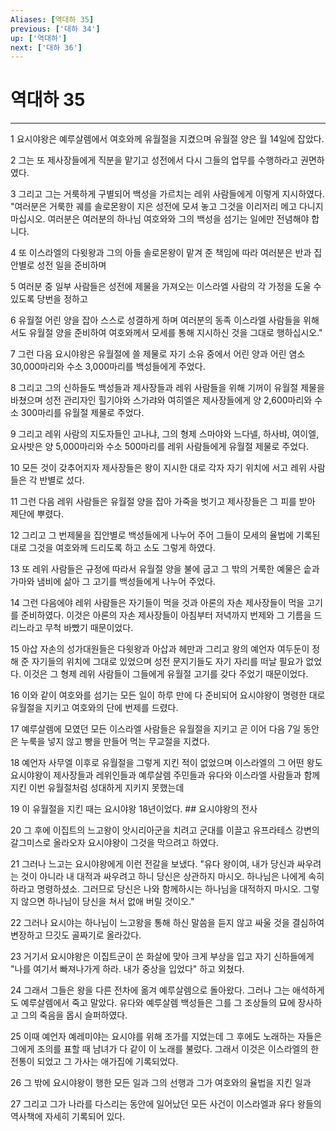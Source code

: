 ```yaml
---
Aliases: [역대하 35]
previous: ['대하 34']
up: ['역대하']
next: ['대하 36']
---
```

# 역대하 35

***


1 요시야왕은 예루살렘에서 여호와께 유월절을 지켰으며 유월절 양은 월 14일에 잡았다. 

2 그는 또 제사장들에게 직분을 맡기고 성전에서 다시 그들의 업무를 수행하라고 권면하였다. 

3 그리고 그는 거룩하게 구별되어 백성을 가르치는 레위 사람들에게 이렇게 지시하였다. "여러분은 거룩한 궤를 솔로몬왕이 지은 성전에 모셔 놓고 그것을 이리저리 메고 다니지 마십시오. 여러분은 여러분의 하나님 여호와와 그의 백성을 섬기는 일에만 전념해야 합니다. 

4 또 이스라엘의 다윗왕과 그의 아들 솔로몬왕이 맡겨 준 책임에 따라 여러분은 반과 집안별로 성전 일을 준비하며 

5 여러분 중 일부 사람들은 성전에 제물을 가져오는 이스라엘 사람의 각 가정을 도울 수 있도록 당번을 정하고 

6 유월절 어린 양을 잡아 스스로 성결하게 하며 여러분의 동족 이스라엘 사람들을 위해서도 유월절 양을 준비하여 여호와께서 모세를 통해 지시하신 것을 그대로 행하십시오." 

7 그런 다음 요시야왕은 유월절에 쓸 제물로 자기 소유 중에서 어린 양과 어린 염소 30,000마리와 수소 3,000마리를 백성들에게 주었다. 

8 그리고 그의 신하들도 백성들과 제사장들과 레위 사람들을 위해 기꺼이 유월절 제물을 바쳤으며 성전 관리자인 힐기야와 스가랴와 여히엘은 제사장들에게 양 2,600마리와 수소 300마리를 유월절 제물로 주었다. 

9 그리고 레위 사람의 지도자들인 고나냐, 그의 형제 스마야와 느다넬, 하사뱌, 여이엘, 요사밧은 양 5,000마리와 수소 500마리를 레위 사람들에게 유월절 제물로 주었다. 

10 모든 것이 갖추어지자 제사장들은 왕이 지시한 대로 각자 자기 위치에 서고 레위 사람들은 각 반별로 섰다. 

11 그런 다음 레위 사람들은 유월절 양을 잡아 가죽을 벗기고 제사장들은 그 피를 받아 제단에 뿌렸다. 

12 그리고 그 번제물을 집안별로 백성들에게 나누어 주어 그들이 모세의 율법에 기록된 대로 그것을 여호와께 드리도록 하고 소도 그렇게 하였다. 

13 또 레위 사람들은 규정에 따라서 유월절 양을 불에 굽고 그 밖의 거룩한 예물은 솥과 가마와 냄비에 삶아 그 고기를 백성들에게 나누어 주었다. 

14 그런 다음에야 레위 사람들은 자기들이 먹을 것과 아론의 자손 제사장들이 먹을 고기를 준비하였다. 이것은 아론의 자손 제사장들이 아침부터 저녁까지 번제와 그 기름을 드리느라고 무척 바빴기 때문이었다. 

15 아삽 자손의 성가대원들은 다윗왕과 아삽과 헤만과 그리고 왕의 예언자 여두둔이 정해 준 자기들의 위치에 그대로 있었으며 성전 문지기들도 자기 자리를 떠날 필요가 없었다. 이것은 그 형제 레위 사람들이 그들에게 유월절 고기를 갖다 주었기 때문이었다. 

16 이와 같이 여호와를 섬기는 모든 일이 하루 만에 다 준비되어 요시야왕이 명령한 대로 유월절을 지키고 여호와의 단에 번제를 드렸다. 

17 예루살렘에 모였던 모든 이스라엘 사람들은 유월절을 지키고 곧 이어 다음 7일 동안은 누룩을 넣지 않고 빵을 만들어 먹는 무교절을 지켰다. 

18 예언자 사무엘 이후로 유월절을 그렇게 지킨 적이 없었으며 이스라엘의 그 어떤 왕도 요시야왕이 제사장들과 레위인들과 예루살렘 주민들과 유다와 이스라엘 사람들과 함께 지킨 이번 유월절처럼 성대하게 지키지 못했는데 

19 이 유월절을 지킨 때는 요시야왕 18년이었다. ## 요시야왕의 전사 

20 그 후에 이집트의 느고왕이 앗시리아군을 치려고 군대를 이끌고 유프라테스 강변의 갈그미스로 올라오자 요시야왕이 그것을 막으려고 하였다. 

21 그러나 느고는 요시야왕에게 이런 전갈을 보냈다. "유다 왕이여, 내가 당신과 싸우려는 것이 아니라 내 대적과 싸우려고 하니 당신은 상관하지 마시오. 하나님은 나에게 속히 하라고 명령하셨소. 그러므로 당신은 나와 함께하시는 하나님을 대적하지 마시오. 그렇지 않으면 하나님이 당신을 쳐서 없애 버릴 것이오." 

22 그러나 요시야는 하나님이 느고왕을 통해 하신 말씀을 듣지 않고 싸울 것을 결심하여 변장하고 므깃도 골짜기로 올라갔다. 

23 거기서 요시야왕은 이집트군이 쏜 화살에 맞아 크게 부상을 입고 자기 신하들에게 "나를 여기서 빠져나가게 하라. 내가 중상을 입었다" 하고 외쳤다. 

24 그래서 그들은 왕을 다른 전차에 옮겨 예루살렘으로 돌아왔다. 그러나 그는 애석하게도 예루살렘에서 죽고 말았다. 유다와 예루살렘 백성들은 그를 그 조상들의 묘에 장사하고 그의 죽음을 몹시 슬퍼하였다. 

25 이때 예언자 예레미야는 요시야를 위해 조가를 지었는데 그 후에도 노래하는 자들은 그에게 조의를 표할 때 남녀가 다 같이 이 노래를 불렀다. 그래서 이것은 이스라엘의 한 전통이 되었고 그 가사는 애가집에 기록되었다. 

26 그 밖에 요시야왕이 행한 모든 일과 그의 선행과 그가 여호와의 율법을 지킨 일과 

27 그리고 그가 나라를 다스리는 동안에 일어났던 모든 사건이 이스라엘과 유다 왕들의 역사책에 자세히 기록되어 있다.
